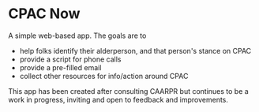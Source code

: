 # CPAC Now
A simple web-based app. The goals are to
* help folks identify their alderperson, and that person's stance on CPAC
* provide a script for phone calls
* provide a pre-filled email
* collect other resources for info/action around CPAC

This app has been created after consulting CAARPR but continues to be a work in progress, inviting and open to feedback and improvements.
